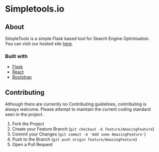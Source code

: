 # Simpletools.io

## About

SimpleTools is a simple Flask based tool for Search Engine Optimisation.
You can visit our hosted site [here](https://simpletools.io/).

### Built with

* [Flask](https://flask.palletsprojects.com/en/1.1.x/)
* [React](https://reactjs.org/)
* [Bootstrap](https://getbootstrap.com/)

## Contributing

Although there are currently no Contributing guidelines, contributing is always welcome. Please attempt to maintain the current coding standard seen in the project.

1. Fork the Project
2. Create your Feature Branch (`git checkout -b feature/AmazingFeature`)
3. Commit your Changes (`git commit -m 'Add some AmazingFeature'`)
4. Push to the Branch (`git push origin feature/AmazingFeature`)
5. Open a Pull Request